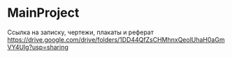 # MainProject

Ссылка на записку, чертежи, плакаты и реферат
https://drive.google.com/drive/folders/1DD44QfZsCHMhnxQeolUhaH0aGmVY4Ulg?usp=sharing

